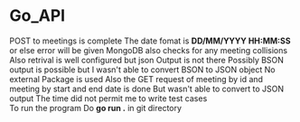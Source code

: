 # Go_API
POST to meetings is complete
The date fomat is **DD/MM/YYYY HH:MM:SS**
or else error will be given
MongoDB also checks for any meeting collisions
Also retrival is well configured but json Output is not there
Possibly BSON output is possible but I wasn't able to convert BSON to JSON object
No external Package is used
Also the GET request of meeting by id and meeting by start and end date is done
But wasn't able to convert to JSON output
The time did not permit me to write test cases
<br>To run the program Do **go run .** in git directory
